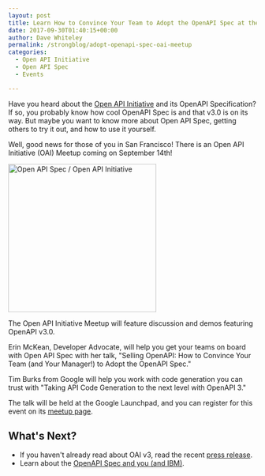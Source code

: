 ```yaml
---
layout: post
title: Learn How to Convince Your Team to Adopt the OpenAPI Spec at the Open API Initiative (OAI) Meetup
date: 2017-09-30T01:40:15+00:00
author: Dave Whiteley
permalink: /strongblog/adopt-openapi-spec-oai-meetup
categories:
  - Open API Initiative
  - Open API Spec
  - Events

---
```


Have you heard about the [Open API Initiative](https://www.openapis.org/) and its OpenAPI Specification? If so, you probably know how cool OpenAPI Spec is and that v3.0 is on its way. But maybe you want to know more about Open API Spec, getting others to try it out, and how to use it yourself.

Well, good news for those of you in San Francisco! There is an Open API Initiative (OAI) Meetup coming on September 14th!

<!--more-->
<img src="https://strongloop.com/blog-assets/2017/08/OpenAPISpecLogo.png" alt="Open API Spec / Open API Initiative" style="width: 300px"/>

The Open API Initiative Meetup will feature discussion and demos featuring OpenAPI v3.0.

Erin McKean, Developer Advocate, will help you get your teams on board with Open API Spec with her talk, "Selling OpenAPI: How to Convince Your Team (and Your Manager!) to Adopt the OpenAPI Spec."

Tim Burks from Google will help you work with code generation you can trust with "Taking API Code Generation to the next level with OpenAPI 3." 

The talk will be held at the Google Launchpad, and you can register for this event on its [meetup page](https://www.meetup.com/The-Open-API-Initiative-OAI-Meetup/events/242625994/).

## What's Next?

- If you haven't already read about OAI v3, read the recent [press release](https://www.openapis.org/blog/2017/07/26/the-oai-announces-the-openapi-specification-3-0-0). 
- Learn about the [OpenAPI Spec and you (and IBM)](https://strongloop.com/strongblog/the-openapi-spec-and-you-and-ibm).

